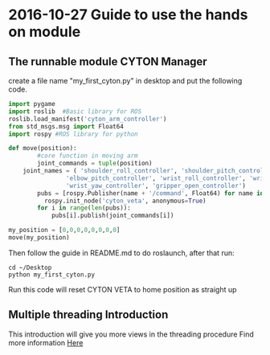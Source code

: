 # 2016-10-27 Guide to use the hands on module


## The runnable module CYTON Manager
create a file name "my_first_cyton.py" in desktop and put the following code.
```python
import pygame
import roslib  #Basic library for ROS
roslib.load_manifest('cyton_arm_controller')
from std_msgs.msg import Float64
import rospy #ROS library for python

def move(position):
        #core function in moving arm
        joint_commands = tuple(position)
	joint_names = ( 'shoulder_roll_controller', 'shoulder_pitch_controller', 'elbow_roll_controller',
        		'elbow_pitch_controller', 'wrist_roll_controller', 'wrist_pitch_controller',
        		'wrist_yaw_controller', 'gripper_open_controller')
        pubs = [rospy.Publisher(name + '/command', Float64) for name in joint_names]
	      rospy.init_node('cyton_veta', anonymous=True)
        for i in range(len(pubs)):
            pubs[i].publish(joint_commands[i])

my_position = [0,0,0,0,0,0,0,0]
move(my_position)
```
Then follow the guide in README.md to do roslaunch, after that run:
```
cd ~/Desktop
python my_first_cyton.py
```
Run this code will reset CYTON VETA to home position as straight up
## Multiple threading Introduction
This introduction will give you more views in the threading procedure
Find more information [Here](https://www.tutorialspoint.com/python/python_multithreading.htm)

